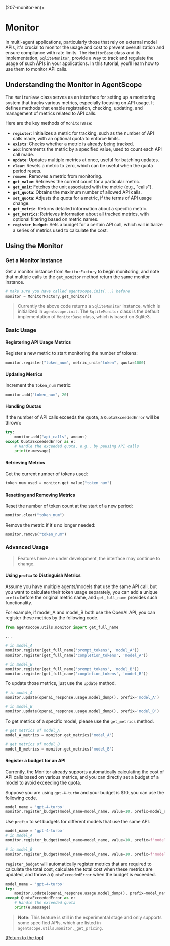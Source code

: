 (207-monitor-en)=

# Monitor

In multi-agent applications, particularly those that rely on external model APIs, it's crucial to monitor the usage and cost to prevent overutilization and ensure compliance with rate limits. The `MonitorBase` class and its implementation, `SqliteMonitor`, provide a way to track and regulate the usage of such APIs in your applications. In this tutorial, you'll learn how to use them to monitor API calls.

## Understanding the Monitor in AgentScope

The `MonitorBase` class serves as an interface for setting up a monitoring system that tracks various metrics, especially focusing on API usage. It defines methods that enable registration, checking, updating, and management of metrics related to API calls.

Here are the key methods of `MonitorBase`:

- **`register`**: Initializes a metric for tracking, such as the number of API calls made, with an optional quota to enforce limits.
- **`exists`**: Checks whether a metric is already being tracked.
- **`add`**: Increments the metric by a specified value, used to count each API call made.
- **`update`**: Updates multiple metrics at once, useful for batching updates.
- **`clear`**: Resets a metric to zero, which can be useful when the quota period resets.
- **`remove`**: Removes a metric from monitoring.
- **`get_value`**: Retrieves the current count for a particular metric.
- **`get_unit`**: Fetches the unit associated with the metric (e.g., "calls").
- **`get_quota`**: Obtains the maximum number of allowed API calls.
- **`set_quota`**: Adjusts the quota for a metric, if the terms of API usage change.
- **`get_metric`**: Returns detailed information about a specific metric.
- **`get_metrics`**: Retrieves information about all tracked metrics, with optional filtering based on metric names.
- **`register_budget`**: Sets a budget for a certain API call, which will initialize a series of metrics used to calculate the cost.

## Using the Monitor

### Get a Monitor Instance

Get a monitor instance from `MonitorFactory` to begin monitoring, and note that multiple calls to the `get_monitor` method return the same monitor instance.

```python
# make sure you have called agentscope.init(...) before
monitor = MonitorFactory.get_monitor()
```

> Currently the above code returns a `SqliteMonitor` instance, which is initialized in `agentscope.init`.
> The `SqliteMonitor` class is the default implementation of `MonitorBase` class, which is based on Sqlite3.

### Basic Usage

#### Registering API Usage Metrics

Register a new metric to start monitoring the number of tokens:

```python
monitor.register("token_num", metric_unit="token", quota=1000)
```

#### Updating Metrics

Increment the `token_num` metric:

```python
monitor.add("token_num", 20)
```

#### Handling Quotas

If the number of API calls exceeds the quota, a `QuotaExceededError` will be thrown:

```python
try:
    monitor.add("api_calls", amount)
except QuotaExceededError as e:
    # Handle the exceeded quota, e.g., by pausing API calls
    print(e.message)
```

#### Retrieving Metrics

Get the current number of tokens used:

```python
token_num_used = monitor.get_value("token_num")
```

#### Resetting and Removing Metrics

Reset the number of token count at the start of a new period:

```python
monitor.clear("token_num")
```

Remove the metric if it's no longer needed:

```python
monitor.remove("token_num")
```

### Advanced Usage

> Features here are under development, the interface may continue to change.

#### Using `prefix` to Distinguish Metrics

Assume you have multiple agents/models that use the same API call, but you want to calculate their token usage separately, you can add a unique `prefix` before the original metric name, and `get_full_name` provides such functionality.

For example, if model_A and model_B both use the OpenAI API, you can register these metrics by the following code.

```python
from agentscope.utils.monitor import get_full_name

...

# in model_A
monitor.register(get_full_name('prompt_tokens', 'model_A'))
monitor.register(get_full_name('completion_tokens', 'model_A'))

# in model_B
monitor.register(get_full_name('prompt_tokens', 'model_B'))
monitor.register(get_full_name('completion_tokens', 'model_B'))
```

To update those metrics, just use the `update` method.

```python
# in model_A
monitor.update(openai_response.usage.model_dump(), prefix='model_A')

# in model_B
monitor.update(openai_response.usage.model_dump(), prefix='model_B')
```

To get metrics of a specific model, please use the `get_metrics` method.

```python
# get metrics of model_A
model_A_metrics = monitor.get_metrics('model_A')

# get metrics of model_B
model_B_metrics = monitor.get_metrics('model_B')
```

#### Register a budget for an API

Currently, the Monitor already supports automatically calculating the cost of API calls based on various metrics, and you can directly set a budget of a model to avoid exceeding the quota.

Suppose you are using `gpt-4-turbo` and your budget is $10, you can use the following code.

```python
model_name = 'gpt-4-turbo'
monitor.register_budget(model_name=model_name, value=10, prefix=model_name)
```

Use `prefix` to set budgets for different models that use the same API.

```python
model_name = 'gpt-4-turbo'
# in model_A
monitor.register_budget(model_name=model_name, value=10, prefix=f'model_A.{model_name}')

# in model_B
monitor.register_budget(model_name=model_name, value=10, prefix=f'model_B.{model_name}')
```

`register_budget` will automatically register metrics that are required to calculate the total cost, calculate the total cost when these metrics are updated, and throw a `QuotaExceededError` when the budget is exceeded.

```python
model_name = 'gpt-4-turbo'
try:
    monitor.update(openai_response.usage.model_dump(), prefix=model_name)
except QuotaExceededError as e:
    # Handle the exceeded quota
    print(e.message)
```

> **Note:** This feature is still in the experimental stage and only supports some specified APIs, which are listed in `agentscope.utils.monitor._get_pricing`.

[[Return to the top]](#207-monitor-en)
